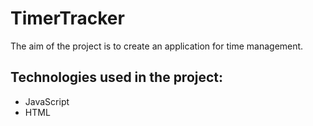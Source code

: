 # TimerTracker

The aim of the project is to create an application for time management.

## Technologies used in the project:
  - JavaScript
  - HTML
  

